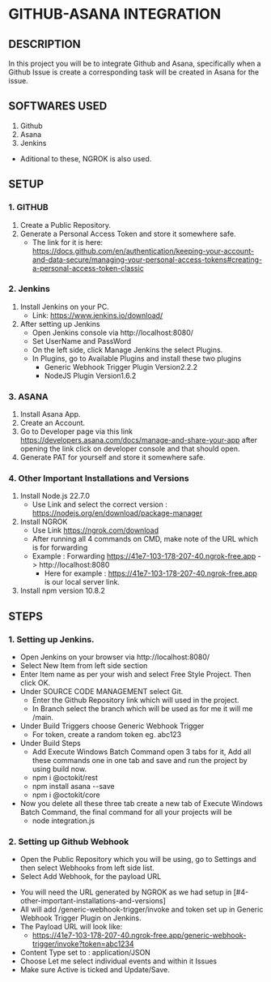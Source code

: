# GITHUB-ASANA INTEGRATION
## DESCRIPTION
In this project you will be to integrate Github and Asana, specifically when a Github Issue is create a corresponding task will be created in Asana for the issue.

## SOFTWARES USED
1. Github
2. Asana
3. Jenkins
- Aditional to these, NGROK is also used.

## SETUP
### 1. GITHUB
1. Create a Public Repository.
2. Generate a Personal Access Token and store it somewhere safe.
   - The link for it is here: https://docs.github.com/en/authentication/keeping-your-account-and-data-secure/managing-your-personal-access-tokens#creating-a-personal-access-token-classic
### 2. Jenkins
1. Install Jenkins on your PC.
   - Link: https://www.jenkins.io/download/
2. After setting up Jenkins
   - Open Jenkins console via http://localhost:8080/
   - Set UserName and PassWord
   - On the left side, click Manage Jenkins the select Plugins.
   - In Plugins, go to Available Plugins and install these two plugins
     - Generic Webhook Trigger Plugin Version2.2.2
     - NodeJS Plugin Version1.6.2
### 3. ASANA
1. Install Asana App.
2. Create an Account.
3. Go to Developer page via this link https://developers.asana.com/docs/manage-and-share-your-app after opening the link click on developer console and that should open.
4. Generate PAT for yourself and store it somewhere safe.
### 4. Other Important Installations and Versions
1. Install Node.js 22.7.0
   - Use Link and select the correct version : https://nodejs.org/en/download/package-manager
2. Install NGROK
   - Use Link https://ngrok.com/download
   - After running all 4 commands on CMD, make note of the URL which is for forwarding
   - Example : Forwarding                    https://41e7-103-178-207-40.ngrok-free.app -> http://localhost:8080
     - Here for example : https://41e7-103-178-207-40.ngrok-free.app is our local server link.
3. Install npm version 10.8.2
   
## STEPS
### 1. Setting up Jenkins.
* Open Jenkins on your browser via http://localhost:8080/
* Select New Item from left side section
* Enter Item name as per your wish and select Free Style Project. Then click OK.
* Under SOURCE CODE MANAGEMENT select Git.
  - Enter the Github Repository link which will used in the project.
  - In Branch select the branch which will be used as for me it will me /main.
* Under Build Triggers choose Generic Webhook Trigger
  - For token, create a random token eg. abc123
* Under Build Steps
  - Add Execute Windows Batch Command open 3 tabs for it, Add all these commands one in one tab and save and run the project by using build now.
  - npm i @octokit/rest
  - npm install asana --save
  - npm i @octokit/core
* Now you delete all these three tab create a new tab of Execute Windows Batch Command, the final command for all your projects will be
  - node integration.js
### 2. Setting up Github Webhook
* Open the Public Repository which you will be using, go to Settings and then select Webhooks from left side list.
* Select Add Webhook, for the payload URL
 - You will need the URL generated by NGROK as we had setup in [#4-other-important-installations-and-versions]
 - All will add /generic-webhook-trigger/invoke and token set up in Generic Webhook Trigger Plugin on Jenkins.
 - The Payload URL will look like:
     - https://41e7-103-178-207-40.ngrok-free.app/generic-webhook-trigger/invoke?token=abc1234
 - Content Type set to : application/JSON
 - Choose Let me select individual events and within it Issues
 - Make sure Active is ticked and Update/Save.
    
